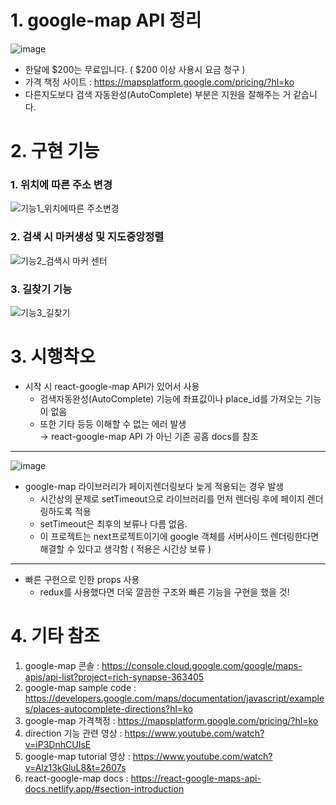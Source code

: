 # 1. google-map API 정리
![image](https://user-images.githubusercontent.com/94040224/192454972-bf07b50c-aebc-4cc8-b068-59beea9d18c4.png)
+ 한달에 $200는 무료입니다. ( $200 이상 사용시 요금 청구 )
+ 가격 책정 사이트 : https://mapsplatform.google.com/pricing/?hl=ko
+ 다른지도보다 검색 자동완성(AutoComplete) 부분은 지원을 잘해주는 거 같습니다.

# 2. 구현 기능
### 1. 위치에 따른 주소 변경
![기능1_위치에따른 주소변경](https://user-images.githubusercontent.com/94040224/192455547-9327d653-cff6-4d06-b6d9-ac003340db1a.gif)

### 2. 검색 시 마커생성 및 지도중앙정렬
![기능2_검색시 마커 센터](https://user-images.githubusercontent.com/94040224/192455907-bac9d7fc-f137-4f13-a7c5-bbf11b8bab47.gif)

### 3. 길찾기 기능  
![기능3_길찾기](https://user-images.githubusercontent.com/94040224/192456019-312aa6f6-977d-45f9-b6c6-2253fdcceb76.gif)


# 3. 시행착오
+ 시작 시 react-google-map API가 있어서 사용
  + 검색자동완성(AutoComplete) 기능에 좌표값이나 place_id를 가져오는 기능이 없음
  + 또한 기타 등등 이해할 수 없는 에러 발생  
→ react-google-map API 가 아닌 기존 공홈 docs를 참조
------------
![image](https://user-images.githubusercontent.com/94040224/192457715-0fa07f41-3a79-482c-9e0f-ea4cce17fdd0.png)
+ google-map 라이브러리가 페이지렌더링보다 늦게 적용되는 경우 발생
  + 시간상의 문제로 setTimeout으로 라이브러리를 먼저 렌더링 후에 페이지 렌더링하도록 적용
  + setTimeout은 최후의 보류나 다름 없음.
  + 이 프로젝트는 next프로젝트이기에 google 객체를 서버사이드 렌더링한다면 해결할 수 있다고 생각함 ( 적용은 시간상 보류 )
------------
+ 빠른 구현으로 인한 props 사용
  + redux를 사용했다면 더욱 깔끔한 구조와 빠른 기능을 구현을 했을 것!

# 4. 기타 참조
1. google-map 콘솔 : https://console.cloud.google.com/google/maps-apis/api-list?project=rich-synapse-363405
2. google-map sample code : https://developers.google.com/maps/documentation/javascript/examples/places-autocomplete-directions?hl=ko
3. google-map 가격책정 : https://mapsplatform.google.com/pricing/?hl=ko
4. direction 기능 관련 영상 : https://www.youtube.com/watch?v=iP3DnhCUIsE
5. google-map tutorial 영상 : https://www.youtube.com/watch?v=Alz13kGluL8&t=2607s
6. react-google-map docs : https://react-google-maps-api-docs.netlify.app/#section-introduction
